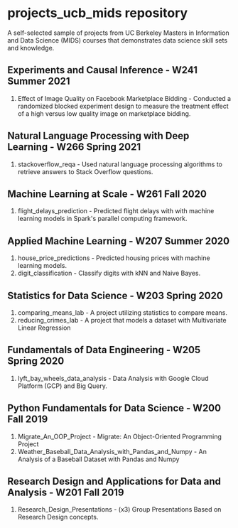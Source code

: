 # projects_ucb_mids repository
A self-selected sample of projects from UC Berkeley Masters in Information and Data Science (MIDS) courses that demonstrates data science skill sets and knowledge.

## Experiments and Causal Inference - W241 Summer 2021
1. Effect of Image Quality on Facebook Marketplace Bidding - Conducted a randomized blocked experiment design to measure the treatment effect of a high versus low quality image on marketplace bidding.

## Natural Language Processing with Deep Learning - W266 Spring 2021
1. stackoverflow_reqa - Used natural language processing algorithms to retrieve answers to Stack Overflow questions.

## Machine Learning at Scale - W261 Fall 2020
1. flight_delays_prediction - Predicted flight delays with with machine learning models in Spark's parallel computing framework.  

## Applied Machine Learning - W207 Summer 2020
1. house_price_predictions - Predicted housing prices with machine learning models.
2. digit_classification - Classify digits with kNN and Naive Bayes.

## Statistics for Data Science - W203 Spring 2020
1. comparing_means_lab - A project utilizing statistics to compare means.
2. reducing_crimes_lab - A project that models a dataset with Multivariate Linear Regression

## Fundamentals of Data Engineering - W205 Spring 2020  
1. lyft_bay_wheels_data_analysis - Data Analysis with Google Cloud Platform (GCP) and Big Query.

## Python Fundamentals for Data Science - W200 Fall 2019
1. Migrate_An_OOP_Project - Migrate: An Object-Oriented Programming Project
2. Weather_Baseball_Data_Analysis_with_Pandas_and_Numpy - An Analysis of a Baseball Dataset with Pandas and Numpy

## Research Design and Applications for Data and Analysis - W201 Fall 2019  
1. Research_Design_Presentations - (x3) Group Presentations Based on Research Design concepts.



